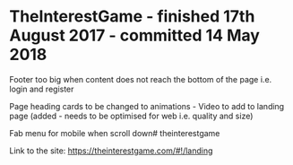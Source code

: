 # TheInterestGame - finished 17th August 2017 - committed 14 May 2018
Footer too big when content does not reach the bottom of the page i.e. login and register

Page heading cards to be changed to animations
    - Video to add to landing page (added - needs to be optimised for web i.e. quality and size)

Fab menu for mobile when scroll down# theinterestgame

Link to the site: https://theinterestgame.com/#!/landing
